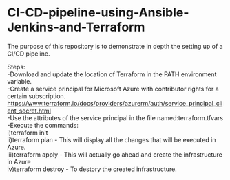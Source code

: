 # CI-CD-pipeline-using-Ansible-Jenkins-and-Terraform
The purpose of this repository is to demonstrate in depth the setting up of a CI/CD pipeline. <br />

Steps:<br />
-Download and update the location of Terraform in the PATH environment variable.<br />
-Create a service principal for Microsoft Azure with contributor rights for a certain subscription.<br />
https://www.terraform.io/docs/providers/azurerm/auth/service_principal_client_secret.html<br />
-Use the attributes of the service principal in the file named:terraform.tfvars<br />
-Execute the commands:<br />
i)terraform init<br />
ii)terraform plan  - This will display all the changes that will be executed in Azure.<br />
iii)terraform apply - This will actually go ahead and create the infrastructure in Azure<br />
iv)terraform destroy - To destory the created infrastructure.<br />

